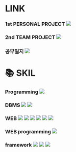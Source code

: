  # LINK
 ### 1st PERSONAL PROJECT <a href="#"><img src="https://img.shields.io/badge/LAS[도서관통합관리시스템]-FF0000?style=for-the-badge&logo=github&logoColor=white"/></a>
 ### 2nd TEAM PROJECT  <a href="#"><img src="https://img.shields.io/badge/LAS[도서관통합관리시스템]-009900?style=for-the-badge&logo=github&logoColor=white"/></a>
 ### 공부일지 <a href="#"><img src="https://img.shields.io/badge/공부일지-0000FF?style=for-the-badge&logo=github&logoColor=white"/></a>

 # 📚 SKIL

 ### Programming <img src="https://img.shields.io/badge/java-007396?style=for-the-badge&logo=eclipse&logoColor=white">

 ### DBMS <img src="https://img.shields.io/badge/oracle-F80000?style=for-the-badge&logo=oracle&logoColor=white"> <img src="https://img.shields.io/badge/mysql-4479A1?style=for-the-badge&logo=mysql&logoColor=white">

 ### WEB <img src="https://img.shields.io/badge/html-E34F26?style=for-the-badge&logo=html5&logoColor=white"> <img src="https://img.shields.io/badge/css-1572B6?style=for-the-badge&logo=css3&logoColor=white"> <img src="https://img.shields.io/badge/bootstrap-7952B3?style=for-the-badge&logo=bootstrap&logoColor=white"> <img src="https://img.shields.io/badge/javascript-F7DF1E?style=for-the-badge&logo=javascript&logoColor=black"> <img src="https://img.shields.io/badge/jquery-0769AD?style=for-the-badge&logo=jquery&logoColor=white"> <img src="https://img.shields.io/badge/react-61DAFB?style=for-the-badge&logo=react&logoColor=black">

 ### WEB programming <img src="https://img.shields.io/badge/JSP-db46ca?style=for-the-badge&logo=eclipse&logoColor=white">

 ### framework <img src="https://img.shields.io/badge/Spring-6DB33F?style=for-the-badge&logo=Spring&logoColor=white"> <img src="https://img.shields.io/badge/-SPRING_BOOT-36d975?style=for-the-badge&logo=spring&logoColor=white"/> <img src="https://img.shields.io/badge/-myBatis-FF7A00?style=for-the-badge&logo=hibernate&logoColor=white"/>